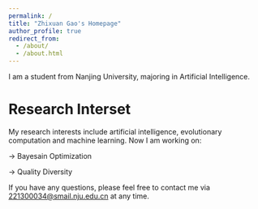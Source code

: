 ```yaml
---
permalink: /
title: "Zhixuan Gao's Homepage"
author_profile: true
redirect_from: 
  - /about/
  - /about.html
---
```


I am a student from Nanjing University, majoring in Artificial Intelligence.


Research Interset
=======
My research interests include artificial intelligence, evolutionary computation and machine learning. Now I am working on:

-> Bayesain Optimization

-> Quality Diversity

If you have any questions, please feel free to contact me via 221300034@smail.nju.edu.cn at any time.
